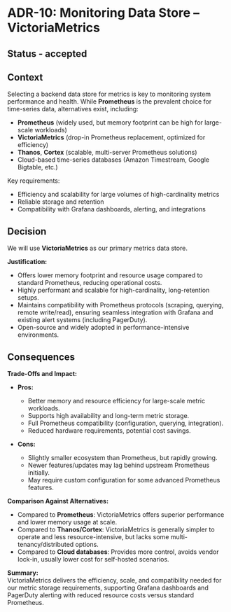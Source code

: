 # ADR-10: Monitoring Data Store – VictoriaMetrics

## Status - accepted

## Context
Selecting a backend data store for metrics is key to monitoring system performance and health. While **Prometheus** is the prevalent choice for time-series data, alternatives exist, including:

- **Prometheus** (widely used, but memory footprint can be high for large-scale workloads)
- **VictoriaMetrics** (drop-in Prometheus replacement, optimized for efficiency)
- **Thanos**, **Cortex** (scalable, multi-server Prometheus solutions)
- Cloud-based time-series databases (Amazon Timestream, Google Bigtable, etc.)

Key requirements:
- Efficiency and scalability for large volumes of high-cardinality metrics
- Reliable storage and retention
- Compatibility with Grafana dashboards, alerting, and integrations

## Decision
We will use **VictoriaMetrics** as our primary metrics data store.

**Justification:**
- Offers lower memory footprint and resource usage compared to standard Prometheus, reducing operational costs.
- Highly performant and scalable for high-cardinality, long-retention setups.
- Maintains compatibility with Prometheus protocols (scraping, querying, remote write/read), ensuring seamless integration with Grafana and existing alert systems (including PagerDuty).
- Open-source and widely adopted in performance-intensive environments.

## Consequences

**Trade-Offs and Impact:**

- **Pros:**
  - Better memory and resource efficiency for large-scale metric workloads.
  - Supports high availability and long-term metric storage.
  - Full Prometheus compatibility (configuration, querying, integration).
  - Reduced hardware requirements, potential cost savings.

- **Cons:**
  - Slightly smaller ecosystem than Prometheus, but rapidly growing.
  - Newer features/updates may lag behind upstream Prometheus initially.
  - May require custom configuration for some advanced Prometheus features.

**Comparison Against Alternatives:**
- Compared to **Prometheus**: VictoriaMetrics offers superior performance and lower memory usage at scale.
- Compared to **Thanos/Cortex**: VictoriaMetrics is generally simpler to operate and less resource-intensive, but lacks some multi-tenancy/distributed options.
- Compared to **Cloud databases**: Provides more control, avoids vendor lock-in, usually lower cost for self-hosted scenarios.

**Summary:**  
VictoriaMetrics delivers the efficiency, scale, and compatibility needed for our metric storage requirements, supporting Grafana dashboards and PagerDuty alerting with reduced resource costs versus standard Prometheus.
